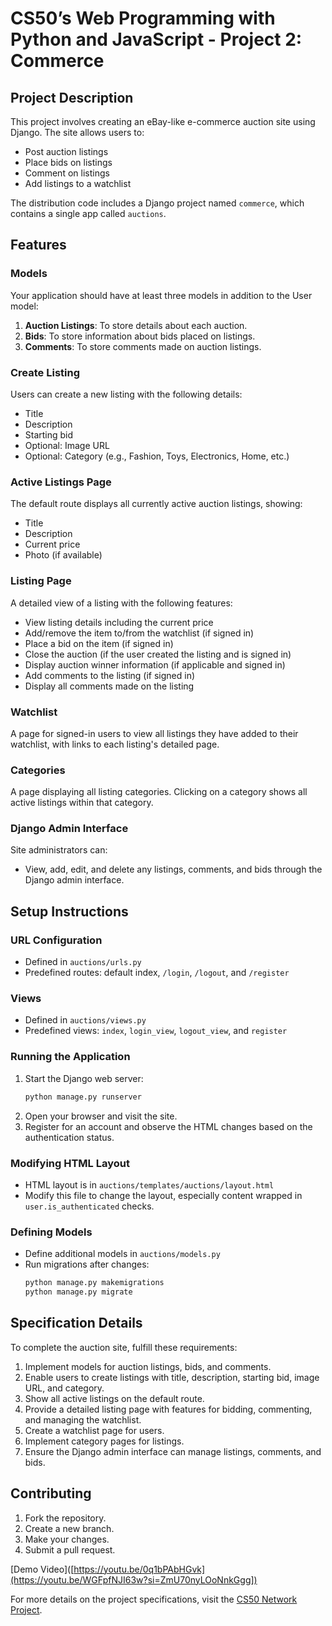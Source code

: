 # CS50’s Web Programming with Python and JavaScript - Project 2: Commerce

## Project Description
This project involves creating an eBay-like e-commerce auction site using Django. The site allows users to:
- Post auction listings
- Place bids on listings
- Comment on listings
- Add listings to a watchlist

The distribution code includes a Django project named `commerce`, which contains a single app called `auctions`.

## Features

### Models
Your application should have at least three models in addition to the User model:
1. **Auction Listings**: To store details about each auction.
2. **Bids**: To store information about bids placed on listings.
3. **Comments**: To store comments made on auction listings.

### Create Listing
Users can create a new listing with the following details:
- Title
- Description
- Starting bid
- Optional: Image URL
- Optional: Category (e.g., Fashion, Toys, Electronics, Home, etc.)

### Active Listings Page
The default route displays all currently active auction listings, showing:
- Title
- Description
- Current price
- Photo (if available)

### Listing Page
A detailed view of a listing with the following features:
- View listing details including the current price
- Add/remove the item to/from the watchlist (if signed in)
- Place a bid on the item (if signed in)
- Close the auction (if the user created the listing and is signed in)
- Display auction winner information (if applicable and signed in)
- Add comments to the listing (if signed in)
- Display all comments made on the listing

### Watchlist
A page for signed-in users to view all listings they have added to their watchlist, with links to each listing's detailed page.

### Categories
A page displaying all listing categories. Clicking on a category shows all active listings within that category.

### Django Admin Interface
Site administrators can:
- View, add, edit, and delete any listings, comments, and bids through the Django admin interface.

## Setup Instructions

### URL Configuration
- Defined in `auctions/urls.py`
- Predefined routes: default index, `/login`, `/logout`, and `/register`

### Views
- Defined in `auctions/views.py`
- Predefined views: `index`, `login_view`, `logout_view`, and `register`

### Running the Application
1. Start the Django web server:
   ```bash
   python manage.py runserver
   ```
2. Open your browser and visit the site.
3. Register for an account and observe the HTML changes based on the authentication status.

### Modifying HTML Layout
- HTML layout is in `auctions/templates/auctions/layout.html`
- Modify this file to change the layout, especially content wrapped in `user.is_authenticated` checks.

### Defining Models
- Define additional models in `auctions/models.py`
- Run migrations after changes:
  ```bash
  python manage.py makemigrations
  python manage.py migrate
  ```

## Specification Details
To complete the auction site, fulfill these requirements:
1. Implement models for auction listings, bids, and comments.
2. Enable users to create listings with title, description, starting bid, image URL, and category.
3. Show all active listings on the default route.
4. Provide a detailed listing page with features for bidding, commenting, and managing the watchlist.
5. Create a watchlist page for users.
6. Implement category pages for listings.
7. Ensure the Django admin interface can manage listings, comments, and bids.

## Contributing
1. Fork the repository.
2. Create a new branch.
3. Make your changes.
4. Submit a pull request.

[Demo Video]([https://youtu.be/0q1bPAbHGvk](https://youtu.be/WGFpfNJI63w?si=ZmU70nyLOoNnkGgg])

For more details on the project specifications, visit the [CS50 Network Project](https://cs50.harvard.edu/web/2020/projects/2/commerce/).
